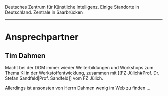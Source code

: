 
Deutsches Zentrum für Künstliche Intelligenz. Einige Standorte in Deutschland. Zentrale in Saarbrücken

---
# Ansprechpartner

## Tim Dahmen

Macht bei der DGM immer wieder Weiterbildungen und Workshops zum Thema KI in der Werkstoffentwicklung, zusammen mit [[FZ Jülich#Prof. Dr. Stefan Sandfeld|Prof. Sandfeld]] vom FZ Jülich.

Allerdings ist ansonsten von Herrn Dahmen wenig im Web zu finden ...
